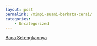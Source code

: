 ```yaml
---
layout: post
permalink: /mimpi-suami-berkata-cerai/
categories:
    - Uncategorized
---
```


[Baca Selengkapnya](/09)